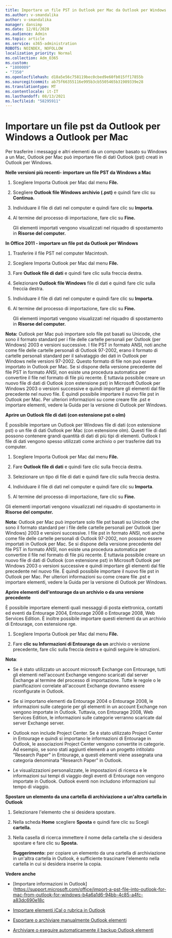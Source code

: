 ```yaml
---
title: Importare un file PST in Outlook per Mac da Outlook per Windows
ms.author: v-smandalika
author: v-smandalika
manager: dansimp
ms.date: 12/01/2020
ms.audience: Admin
ms.topic: article
ms.service: o365-administration
ROBOTS: NOINDEX, NOFOLLOW
localization_priority: Normal
ms.collection: Adm_O365
ms.custom:
- "1800009"
- "7350"
ms.openlocfilehash: d18a5e56c758119bec0cbed9e60fb015ff17855b
ms.sourcegitcommit: ab75f66355116e995b3cb5505465b31989339e28
ms.translationtype: MT
ms.contentlocale: it-IT
ms.lasthandoff: 08/13/2021
ms.locfileid: "58295911"
---
```

# <a name="import-a-pst-file-from-outlook-for-windows-to-outlook-for-mac"></a>Importare un file pst da Outlook per Windows a Outlook per Mac 

Per trasferire i messaggi e altri elementi da un computer basato su Windows a un Mac, Outlook per Mac può importare file di dati Outlook (pst) creati in Outlook per Windows.

**Nelle versioni più recenti- importare un file PST da Windows a Mac**

1. Scegliere Importa Outlook per Mac dal menu **File.** 

2. Scegliere **Outlook file Windows archivio (.pst)** e quindi fare clic su **Continua.**

3. Individuare il file di dati nel computer e quindi fare clic su **Importa**.

4. Al termine del processo di importazione, fare clic su **Fine.**

   Gli elementi importati vengono visualizzati nel riquadro di spostamento in **Risorse del computer.**


**In Office 2011 - importare un file pst da Outlook per Windows**

1. Trasferire il file PST nel computer Macintosh.

2. Scegliere Importa Outlook per Mac dal menu **File.** 

3. Fare **Outlook file di dati** e quindi fare clic sulla freccia destra.

4. Selezionare **Outlook file Windows** file di dati e quindi fare clic sulla freccia destra.

5. Individuare il file di dati nel computer e quindi fare clic su **Importa**.

6. Al termine del processo di importazione, fare clic su **Fine.**

   Gli elementi importati vengono visualizzati nel riquadro di spostamento in **Risorse del computer.**

**Nota:** Outlook per Mac può importare solo file pst basati su Unicode, che sono il formato standard per i file delle cartelle personali per Outlook (per Windows) 2003 e versioni successive. I file PST in formato ANSI, noti anche come file delle cartelle personali di Outlook 97-2002, erano il formato di cartelle personali standard per il salvataggio dei dati in Outlook per Windows nelle versioni 97-2002. Questo formato di file non può essere importato in Outlook per Mac. Se si dispone della versione precedente del file PST in formato ANSI, non esiste una procedura automatica per convertire il file nel formato di file più recente. È tuttavia possibile creare un nuovo file di dati di Outlook (con estensione pst) in Microsoft Outlook per Windows 2003 o versioni successive e quindi importare gli elementi dal file precedente nel nuovo file. È quindi possibile importare il nuovo file pst in Outlook per Mac. Per ulteriori informazioni su come creare file .pst e importare elementi, vedere la Guida per la versione di Outlook per Windows. 

**Aprire un Outlook file di dati (con estensione pst o olm)**

È possibile importare un Outlook per Windows file di dati (con estensione pst) o un file di dati Outlook per Mac (con estensione olm). Questi file di dati possono contenere grandi quantità di dati di più tipi di elementi. Outlook I file di dati vengono spesso utilizzati come archivio o per trasferire dati tra computer.

1. Scegliere Importa Outlook per Mac dal menu **File.**

2. Fare **Outlook file di dati** e quindi fare clic sulla freccia destra.

3. Selezionare un tipo di file di dati e quindi fare clic sulla freccia destra.

4. Individuare il file di dati nel computer e quindi fare clic su **Importa**.

5. Al termine del processo di importazione, fare clic su **Fine.**

Gli elementi importati vengono visualizzati nel riquadro di spostamento in **Risorse del computer.**

**Nota:** Outlook per Mac può importare solo file pst basati su Unicode che sono il formato standard per i file delle cartelle personali per Outlook (per Windows) 2003 e versioni successive. I file pst in formato ANSI, noti anche come file delle cartelle personali di Outlook 97-2002, non possono essere importati in Outlook per Mac. Se si dispone della versione precedente del file PST in formato ANSI, non esiste una procedura automatica per convertire il file nel formato di file più recente. È tuttavia possibile creare un nuovo file di dati di Outlook (con estensione pst) in Microsoft Outlook per Windows 2003 o versioni successive e quindi importare gli elementi dal file precedente nel nuovo file. È quindi possibile importare il nuovo file pst in Outlook per Mac. Per ulteriori informazioni su come creare file .pst e importare elementi, vedere la Guida per la versione di Outlook per Windows. 

**Aprire elementi dell'entourage da un archivio o da una versione precedente**

È possibile importare elementi quali messaggi di posta elettronica, contatti ed eventi da Entourage 2004, Entourage 2008 o Entourage 2008, Web Services Edition. È inoltre possibile importare questi elementi da un archivio di Entourage, con estensione rge.

1. Scegliere Importa Outlook per Mac dal menu **File.** 

2. Fare **clic su Informazioni di Entourage da un** archivio o versione precedente, fare clic sulla freccia destra e quindi seguire le istruzioni.

**Nota**:
- Se è stato utilizzato un account microsoft Exchange con Entourage, tutti gli elementi nell'account Exchange vengono scaricati dal server Exchange al termine del processo di importazione. Tutte le regole o le pianificazioni correlate all'account Exchange dovranno essere riconfigurate in Outlook.

- Se si importano elementi da Entourage 2004 o Entourage 2008, le informazioni sulle categorie per gli elementi in un account Exchange non vengono importate in Outlook. Tuttavia, con Entourage 2008, Web Services Edition, le informazioni sulle categorie verranno scaricate dal server Exchange server.

- Outlook non include Project Center. Se è stato utilizzato Project Center in Entourage e quindi si importano le informazioni di Entourage in Outlook, le associazioni Project Center vengono convertite in categorie. Ad esempio, se sono stati aggiunti elementi a un progetto intitolato "Research Paper" in Entourage, a questi elementi viene assegnata una categoria denominata "Research Paper" in Outlook.

- Le visualizzazioni personalizzate, le impostazioni di ricerca e le informazioni sui tempi di viaggio degli eventi di Entourage non vengono importate in Outlook. Outlook eventi non includono informazioni sul tempo di viaggio.

**Spostare un elemento da una cartella di archiviazione a un'altra cartella in Outlook**

1. Selezionare l'elemento che si desidera spostare.

2. Nella scheda **Home** scegliere **Sposta** e quindi fare clic su Scegli **cartella.**

3. Nella casella di ricerca immettere il nome della cartella che si desidera spostare e fare clic su **Sposta.**

   **Suggerimento:** per copiare un elemento da una cartella di archiviazione in un'altra cartella in Outlook, è sufficiente trascinare l'elemento nella cartella in cui si desidera inserire la copia.

**Vedere anche**

- [Importare informazioni in Outlook] (https://support.microsoft.com/office/import-a-pst-file-into-outlook-for-mac-from-outlook-for-windows-b4a6a1d6-94bb-4c85-a4fc-a83dc690e18c

- [Importare elementi iCal o rubrica in Outlook](https://support.microsoft.com/office/import-ical-or-address-book-items-into-outlook-for-mac-0450a248-6a40-4f84-ba9c-6c545bc11639)


- [Esportare o archiviare manualmente Outlook elementi](https://support.microsoft.com/office/export-items-to-an-archive-file-in-outlook-for-mac-281a62bf-cc42-46b1-9ad5-6bda80ca3106)

- [Archiviare o eseguire automaticamente il backup Outlook elementi](https://support.microsoft.com/office/automatically-archive-or-back-up-outlook-for-mac-items-441fcce5-2262-4b64-ac8c-fa949df989f5)
